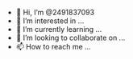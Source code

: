 - 👋 Hi, I’m @2491837093
- 👀 I’m interested in ...
- 🌱 I’m currently learning ...
- 💞️ I’m looking to collaborate on ...
- 📫 How to reach me ...

<!---
2491837093/2491837093 is a ✨ special ✨ repository because its `README.md` (this file) appears on your GitHub profile.
You can click the Preview link nito take a look at your changes.
--->
